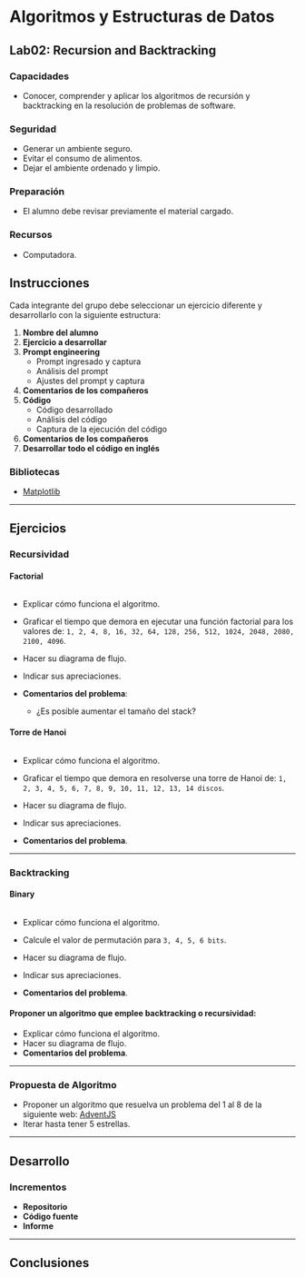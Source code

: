 # Algoritmos y Estructuras de Datos

## Lab02: Recursion and Backtracking

### Capacidades
- Conocer, comprender y aplicar los algoritmos de recursión y backtracking en la resolución de problemas de software.

### Seguridad
- Generar un ambiente seguro.
- Evitar el consumo de alimentos.
- Dejar el ambiente ordenado y limpio.

### Preparación
- El alumno debe revisar previamente el material cargado.

### Recursos
- Computadora.

## Instrucciones
Cada integrante del grupo debe seleccionar un ejercicio diferente y desarrollarlo con la siguiente estructura:

1. **Nombre del alumno**
2. **Ejercicio a desarrollar**
3. **Prompt engineering**
   - Prompt ingresado y captura
   - Análisis del prompt
   - Ajustes del prompt y captura
4. **Comentarios de los compañeros**
5. **Código**
   - Código desarrollado
   - Análisis del código
   - Captura de la ejecución del código
6. **Comentarios de los compañeros**
7. **Desarrollar todo el código en inglés**

### Bibliotecas
- [Matplotlib](https://matplotlib.org/stable/users/installing/index.html)

---

## Ejercicios

### Recursividad

#### Factorial

``` python

```


- Explicar cómo funciona el algoritmo.
- Graficar el tiempo que demora en ejecutar una función factorial para los valores de:
  `1, 2, 4, 8, 16, 32, 64, 128, 256, 512, 1024, 2048, 2080, 2100, 4096`.
- Hacer su diagrama de flujo.
- Indicar sus apreciaciones.

- **Comentarios del problema**:
  - ¿Es posible aumentar el tamaño del stack?

#### Torre de Hanoi

``` python

```

- Explicar cómo funciona el algoritmo.
- Graficar el tiempo que demora en resolverse una torre de Hanoi de:
  `1, 2, 3, 4, 5, 6, 7, 8, 9, 10, 11, 12, 13, 14 discos`.
- Hacer su diagrama de flujo.
- Indicar sus apreciaciones.

- **Comentarios del problema**.

---

### Backtracking

#### Binary

``` python

```

- Explicar cómo funciona el algoritmo.
- Calcule el valor de permutación para `3, 4, 5, 6 bits`.
- Hacer su diagrama de flujo.
- Indicar sus apreciaciones.

- **Comentarios del problema**.

#### Proponer un algoritmo que emplee backtracking o recursividad:
- Explicar cómo funciona el algoritmo.
- Hacer su diagrama de flujo.
- **Comentarios del problema**.

---

### Propuesta de Algoritmo
- Proponer un algoritmo que resuelva un problema del 1 al 8 de la siguiente web: [AdventJS](https://adventjs.dev/)
- Iterar hasta tener 5 estrellas.

---

## Desarrollo

### Incrementos
- **Repositorio**
- **Código fuente**
- **Informe**

---

## Conclusiones
